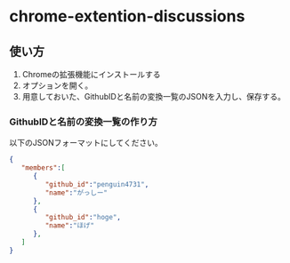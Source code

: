 # chrome-extention-discussions

## 使い方
1. Chromeの拡張機能にインストールする
2. オプションを開く。
3. 用意しておいた、GithubIDと名前の変換一覧のJSONを入力し、保存する。

### GithubIDと名前の変換一覧の作り方

以下のJSONフォーマットにしてください。

```json
{
   "members":[
      {
         "github_id":"penguin4731",
         "name":"がっしー"
      },
      {
         "github_id":"hoge",
         "name":"ほげ"
      },
   ]
}
```
